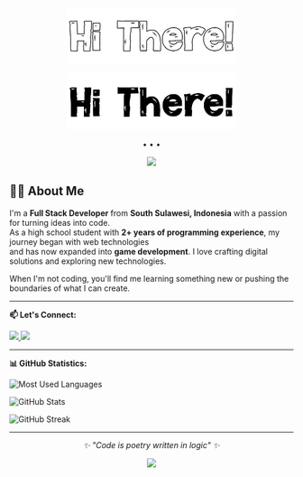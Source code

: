 <div align="center">

![Hi There (Light)](./hi_there_light.png#gh-dark-mode-only)

![Hi There (Dark)](./hi_there_dark.png#gh-light-mode-only)

• • •

  <img src="https://raw.githubusercontent.com/andreasbm/readme/master/assets/lines/colored.png" />
</div>

## 👨‍💻 About Me

I'm a **Full Stack Developer** from **South Sulawesi, Indonesia** with a passion for turning ideas into code.  
As a high school student with **2+ years of programming experience**, my journey began with web technologies  
and has now expanded into **game development**. I love crafting digital solutions and exploring new technologies.

When I'm not coding, you'll find me learning something new or pushing the boundaries of what I can create.

---

**📫 Let's Connect:**

<p>
  <a href="mailto:contact.mhmmdyusran@gmail.com">
    <img src="https://img.shields.io/badge/Email-D14836?style=for-the-badge&logo=gmail&logoColor=white" />
  </a>
  <a href="https://wa.me/6285822049880">
    <img src="https://img.shields.io/badge/WhatsApp-25D366?style=for-the-badge&logo=whatsapp&logoColor=white" />
  </a>
</p>

---

**📊 GitHub Statistics:**

<p>
  <img src="https://github-readme-stats.vercel.app/api/top-langs/?username=mhmmdyusran&layout=compact&theme=radical" alt="Most Used Languages" />
</p>
<p>
  <img src="https://github-readme-stats.vercel.app/api?username=mhmmdyusran&show_icons=true&theme=radical" alt="GitHub Stats" />
</p>
<p>
  <img src="https://github-readme-streak-stats.herokuapp.com/?user=mhmmdyusran&theme=radical" alt="GitHub Streak" />
</p>

---

<p align="center">
  <i>✨ "Code is poetry written in logic" ✨</i>
</p>

<div align="center">
  <img src="https://raw.githubusercontent.com/andreasbm/readme/master/assets/lines/colored.png" />
</div>
